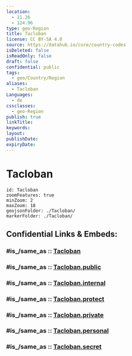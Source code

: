 ```yaml
---
location:
  - 11.26
  - 124.96
type: geo-Region
title: Tacloban
license: CC BY-SA 4.0
source: https://datahub.io/core/country-codes
isDeleted: false
isReadOnly: false
draft: false
confidential: public
tags:
  - geo/Country/Region
aliases:
  - Tacloban
Languages:
  - de
cssclasses:
  - geo-Region
publish: true
linkTitle:
keywords:
layout:
publishDate:
expiryDate:
---
```


# Tacloban

```leaflet
id: Tacloban
zoomFeatures: true 
minZoom: 2 
maxZoom: 18
geojsonFolder: ./Tacloban/
markerFolder: ./Tacloban/
```


## Confidential Links & Embeds: 

### #is_/same_as :: [Tacloban](/_Standards/Earth/Continent/Asia/Asia~South~East/Malay_Archipelago/Philippines/Regions~Philippines/Tacloban.md) 

### #is_/same_as :: [Tacloban.public](/_public/Earth/Continent/Asia/Asia~South~East/Malay_Archipelago/Philippines/Regions~Philippines/Tacloban.public.md) 

### #is_/same_as :: [Tacloban.internal](/_internal/Earth/Continent/Asia/Asia~South~East/Malay_Archipelago/Philippines/Regions~Philippines/Tacloban.internal.md) 

### #is_/same_as :: [Tacloban.protect](/_protect/Earth/Continent/Asia/Asia~South~East/Malay_Archipelago/Philippines/Regions~Philippines/Tacloban.protect.md) 

### #is_/same_as :: [Tacloban.private](/_private/Earth/Continent/Asia/Asia~South~East/Malay_Archipelago/Philippines/Regions~Philippines/Tacloban.private.md) 

### #is_/same_as :: [Tacloban.personal](/_personal/Earth/Continent/Asia/Asia~South~East/Malay_Archipelago/Philippines/Regions~Philippines/Tacloban.personal.md) 

### #is_/same_as :: [Tacloban.secret](/_secret/Earth/Continent/Asia/Asia~South~East/Malay_Archipelago/Philippines/Regions~Philippines/Tacloban.secret.md)

